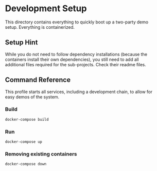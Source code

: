 # Development Setup

This directory contains everything to quickly boot up a two-party demo setup. Everything is containerized.

## Setup Hint

While you do not need to follow dependency installations (because the containers install their own dependencies), you
still need to add all additional files required for the sub-projects. Check their readme files.

## Command Reference

This profile starts all services, including a development chain, to allow for easy demos of the system.

### Build

```
docker-compose build
```

### Run

```
docker-compose up
```

### Removing existing containers

```
docker-compose down
```
